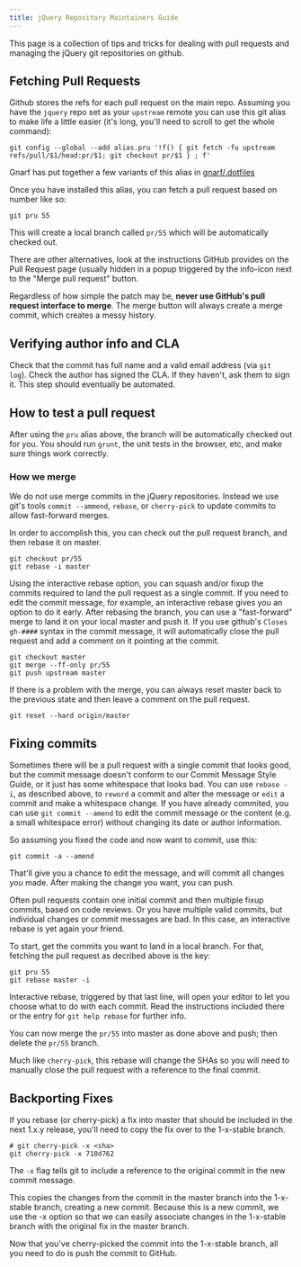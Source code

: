 ```yaml
---
title: jQuery Repository Maintainers Guide
---
```


This page is a collection of tips and tricks for dealing with pull requests and managing the jQuery git repositories on github.

## Fetching Pull Requests

Github stores the refs for each pull request on the main repo. Assuming you have the `jquery` repo set as your `upstream` remote you can use this git alias to make life a little easier (it's long, you'll need to scroll to get the whole command):

```shell
git config --global --add alias.pru '!f() { git fetch -fu upstream refs/pull/$1/head:pr/$1; git checkout pr/$1 } ; f'
```

Gnarf has put together a few variants of this alias in [gnarf/.dotfiles](https://github.com/gnarf/.dotfiles/blob/c9aa77a83f381ce138350442613d4a14cb549671/.gitconfig#L24-L27)

Once you have installed this alias, you can fetch a pull request based on number like so:

```shell
git pru 55
```

This will create a local branch called `pr/55` which will be automatically checked out.

There are other alternatives, look at the instructions GitHub provides on the Pull Request page (usually hidden in a popup triggered by the info-icon next to the "Merge pull request" button.

Regardless of how simple the patch may be, **never use GitHub's pull request interface to merge**. The merge button will always create a merge commit, which creates a messy history.

## Verifying author info and CLA

Check that the commit has full name and a valid email address (via `git log`).
Check the author has signed the CLA. If they haven't, ask them to sign it.
This step should eventually be automated. 

## How to test a pull request 

After using the `pru` alias above, the branch will be automatically checked out for you. You should run `grunt`, the unit tests in the browser, etc, and make sure things work correctly.

### How we merge

We do not use merge commits in the jQuery repositories. Instead we use git's tools `commit --ammend`, `rebase`, or `cherry-pick` to update commits to allow fast-forward merges.

In order to accomplish this, you can check out the pull request branch, and then rebase it on master.

```shell
git checkout pr/55
git rebase -i master
```

Using the interactive rebase option, you can squash and/or fixup the commits required to land the pull request as a single commit. If you need to edit the commit message, for example, an interactive rebase gives you an option to do it early. After rebasing the branch, you can use a "fast-forward" merge to land it on your local master and push it. If you use github's `Closes gh-####` syntax in the commit message, it will automatically close the pull request and add a comment on it pointing at the commit.

```shell
git checkout master
git merge --ff-only pr/55
git push upstream master
```

If there is a problem with the merge, you can always reset master back to the previous state and then leave a comment on the pull request.

```shell
git reset --hard origin/master
```

## Fixing commits

Sometimes there will be a pull request with a single commit that looks good, but the commit message doesn't conform to our Commit Message Style Guide, or it just has some whitespace that looks bad. You can use `rebase -i`, as described above, to `reword` a commit and alter the message or `edit` a commit and make a whitespace change. If you have already commited, you can use `git commit --amend` to edit the commit message or the content (e.g. a small whitespace error) without changing its date or author information.

So assuming you fixed the code and now want to commit, use this:

```shell
git commit -a --amend
```

That'll give you a chance to edit the message, and will commit all changes you made. After making the change you want, you can push.

Often pull requests contain one initial commit and then multiple fixup commits, based on code reviews. Or you have multiple valid commits, but individual changes or commit messages are bad. In this case, an interactive rebase is yet again your friend.

To start, get the commits you want to land in a local branch. For that, fetching the pull request as decribed above is the key:

```shell
git pru 55
git rebase master -i
```

Interactive rebase, triggered by that last line, will open your editor to let you choose what to do with each commit. Read the instructions included there or the entry for `git help rebase` for further info.

You can now merge the `pr/55` into master as done above and push; then delete the `pr/55` branch.

Much like `cherry-pick`, this rebase will change the SHAs so you will need to manually close the pull request with a reference to the final commit.

## Backporting Fixes

If you rebase (or cherry-pick) a fix into master that should be included in the next 1.x.y release, you'll need to copy the fix over to the 1-x-stable branch.

```shell
# git cherry-pick -x <sha>
git cherry-pick -x 710d762
``` 

The `-x` flag tells git to include a reference to the original commit in the new commit message.

This copies the changes from the commit in the master branch into the 1-x-stable branch, creating a new commit. Because this is a new commit, we use the -x option so that we can easily associate changes in the 1-x-stable branch with the original fix in the master branch.

Now that you've cherry-picked the commit into the 1-x-stable branch, all you need to do is push the commit to GitHub.
